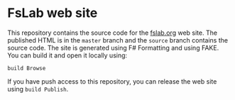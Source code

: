 FsLab web site
==============

This repository contains the source code for the [fslab.org](https://fslab.org) web site.
The published HTML is in the `master` branch and the `source` branch contains the source code.
The site is generated using F# Formatting and using FAKE. You can build it and open it locally using:

    build Browse
    
If you have push access to this repository, you can release the web site using `build Publish`.
